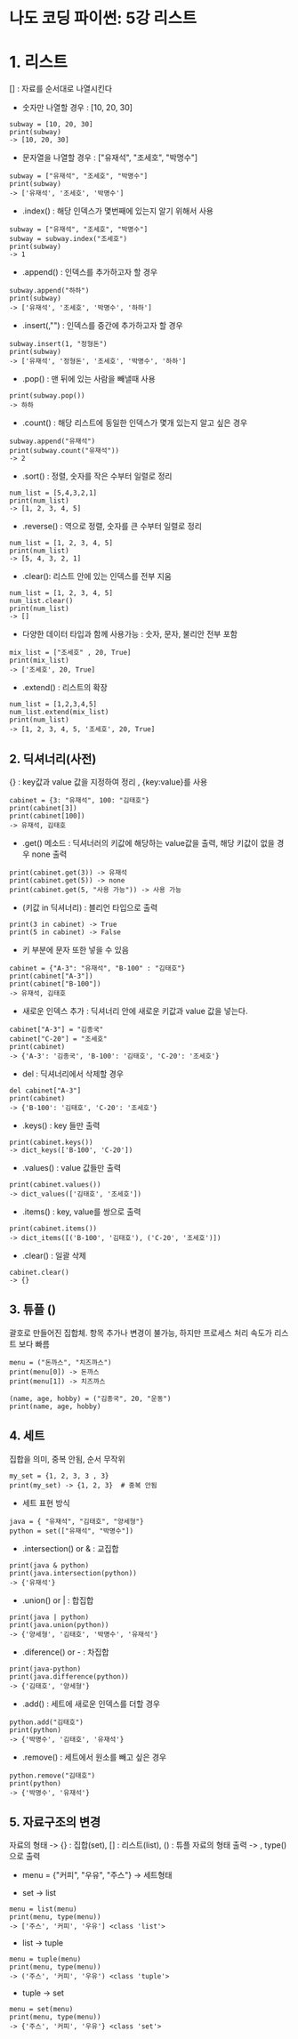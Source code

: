 # 나도 코딩 파이썬: 5강 리스트

# 1. 리스트
[] : 자료를 순서대로 나열시킨다

- 숫자만 나열할 경우 : [10, 20, 30]
```
subway = [10, 20, 30]
print(subway)
-> [10, 20, 30]
```
- 문자열을 나열할 경우 : ["유재석", "조세호", "박명수"]
```
subway = ["유재석", "조세호", "박명수"]
print(subway)
-> ['유재석', '조세호', '박명수']
```
- .index() : 해당 인덱스가 몇번째에 있는지 알기 위해서 사용
```
subway = ["유재석", "조세호", "박명수"]
subway = subway.index("조세호")
print(subway)
-> 1
```
- .append() : 인덱스를 추가하고자 할 경우
```
subway.append("하하") 
print(subway)
-> ['유재석', '조세호', '박명수', '하하']
```
- .insert(,"") : 인덱스를 중간에 추가하고자 할 경우
```
subway.insert(1, "정형돈")
print(subway)
-> ['유재석', '정형돈', '조세호', '박명수', '하하']
```
- .pop() : 맨 뒤에 있는 사람을 빼낼때 사용
```
print(subway.pop())
-> 하하
```
- .count() : 해당 리스트에 동일한 인덱스가 몇개 있는지 알고 싶은 경우
```
subway.append("유재석")
print(subway.count("유재석"))
-> 2
```
- .sort() : 정렬, 숫자를 작은 수부터 일렬로 정리
```
num_list = [5,4,3,2,1]
print(num_list)
-> [1, 2, 3, 4, 5]
```
- .reverse() : 역으로 정렬, 숫자를 큰 수부터 일렬로 정리
```
num_list = [1, 2, 3, 4, 5]
print(num_list)
-> [5, 4, 3, 2, 1]
```
- .clear(): 리스트 안에 있는 인덱스를 전부 지움
```
num_list = [1, 2, 3, 4, 5]
num_list.clear()
print(num_list)
-> []
```
- 다양한 데이터 타입과 함께 사용가능 : 숫자, 문자, 불리안 전부 포함
```
mix_list = ["조세호" , 20, True]
print(mix_list)
-> ['조세호', 20, True]
```
- .extend() : 리스트의 확장
```
num_list = [1,2,3,4,5]
num_list.extend(mix_list)
print(num_list)
-> [1, 2, 3, 4, 5, '조세호', 20, True]
```

## 2. 딕셔너리(사전)
{} : key값과 value 값을 지정하여 정리 , {key:value}를 사용
```
cabinet = {3: "유재석", 100: "김태호"}
print(cabinet[3])
print(cabinet[100])
-> 유재석, 김태호
```

- .get() 메소드 : 딕셔너러의 키값에 해당하는 value값을 출력, 해당 키값이 없을 경우 none 출력
```
print(cabinet.get(3)) -> 유재석
print(cabinet.get(5)) -> none
print(cabinet.get(5, "사용 가능")) -> 사용 가능
```
- (키값 in 딕셔너리) : 블리언 타입으로 출력
```
print(3 in cabinet) -> True
print(5 in cabinet) -> False
```
- 키 부분에 문자 또한 넣을 수 있음
```
cabinet = {"A-3": "유재석", "B-100" : "김태호"} 
print(cabinet["A-3"]) 
print(cabinet["B-100"])
-> 유재석, 김태호
```
- 새로운 인덱스 추가 : 딕셔너리 안에 새로운 키값과 value 값을 넣는다.
```
cabinet["A-3"] = "김종국"
cabinet["C-20"] = "조세호"
print(cabinet)
-> {'A-3': '김종국', 'B-100': '김태호', 'C-20': '조세호'}
```
- del : 딕셔너리에서 삭제할 경우
```
del cabinet["A-3"]
print(cabinet)
-> {'B-100': '김태호', 'C-20': '조세호'}
```
- .keys() : key 들만 출력
```
print(cabinet.keys())
-> dict_keys(['B-100', 'C-20'])
```
- .values() : value 값들만 출력
```
print(cabinet.values())
-> dict_values(['김태호', '조세호'])
```
- .items() : key, value를 쌍으로 출력
```
print(cabinet.items())
-> dict_items([('B-100', '김태호'), ('C-20', '조세호')])
```
- .clear() : 일괄 삭제
```
cabinet.clear()
-> {}
```

## 3. 튜플 ()
괄호로 만들어진 집합체. 항목 추가나 변경이 불가능, 하지만 프로세스 처리 속도가 리스트 보다 빠름

```
menu = ("돈까스", "치즈까스")
print(menu[0]) -> 돈까스
print(menu[1]) -> 치즈까스
```

```
(name, age, hobby) = ("김종국", 20, "운동")
print(name, age, hobby)
```

## 4. 세트 
집합을 의미, 중복 안됨, 순서 무작위
```
my_set = {1, 2, 3, 3 , 3}
print(my_set) -> {1, 2, 3}  # 중복 안됨
```

- 세트 표현 방식 
```
java = { "유재석", "김태호", "양세형"}
python = set(["유재석", "박명수"])
```

- .intersection() or & : 교집합
```
print(java & python)
print(java.intersection(python))
-> {'유재석'}
```

- .union() or | : 합집합
```
print(java | python)
print(java.union(python))
-> {'양세형', '김태호', '박명수', '유재석'}
```

- .diference() or - : 차집합
```
print(java-python)
print(java.difference(python))
-> {'김태호', '양세형'}
```

- .add() : 세트에 새로운 인덱스를 더할 경우
```
python.add("김태호")
print(python)
-> {'박명수', '김태호', '유재석'}
```

- .remove() : 세트에서 원소를 빼고 싶은 경우
```
python.remove("김태호")
print(python)
-> {'박명수', '유재석'}
```

## 5. 자료구조의 변경
자료의 형태 -> {} : 집합(set), [] : 리스트(list), () : 튜플
자료의 형태 출력 -> , type()으로 출력

- menu = {"커피", "우유", "주스"} -> 세트형태

- set -> list
```
menu = list(menu)
print(menu, type(menu))
-> ['주스', '커피', '우유'] <class 'list'>
```

- list -> tuple
```
menu = tuple(menu)
print(menu, type(menu))
-> ('주스', '커피', '우유') <class 'tuple'>
```

- tuple -> set
```
menu = set(menu)
print(menu, type(menu))
-> {'주스', '커피', '우유'} <class 'set'>
```







